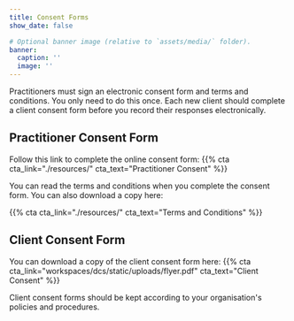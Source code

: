 ```yaml
---
title: Consent Forms
show_date: false

# Optional banner image (relative to `assets/media/` folder).
banner:
  caption: ''
  image: ''
---
```


Practitioners must sign an electronic consent form and terms and conditions. You only need to do this once. 
Each new client should complete a client consent form before you record their responses electronically.

## Practitioner Consent Form

Follow this link to complete the online consent form: 
{{% cta cta_link="./resources/" cta_text="Practitioner Consent" %}}

You can read the terms and conditions when you complete the consent form. You can also download a copy here:

{{% cta cta_link="./resources/" cta_text="Terms and Conditions" %}}

## Client Consent Form

You can download a copy of the client consent form here:
{{% cta cta_link="workspaces/dcs/static/uploads/flyer.pdf" cta_text="Client Consent" %}}

Client consent forms should be kept according to your organisation's policies and procedures.